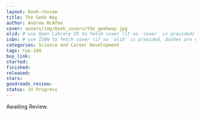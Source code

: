 ```yaml
---
layout: book-review
title: The Geek Way
author: Andrew McAfee
cover: assets/img/book_covers/the_geekway.jpg
olid: # use Open Library ID to fetch cover (if no `cover` is provided)
isbn: # use ISBN to fetch cover (if no `olid` is provided, dashes are optional)
categories: Science and Career Development
tags: top-100
buy_link:
started:
finished:
released:
stars:
goodreads_review:
status: In Progress
---
```


Awaiting Review.
